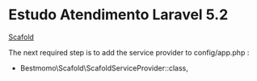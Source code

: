 # Estudo Atendimento Laravel 5.2


[Scafold](https://github.com/bestmomo/scafold)

The next required step is to add the service provider to config/app.php :

* Bestmomo\Scafold\ScafoldServiceProvider::class,

